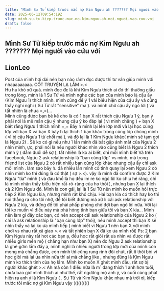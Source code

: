 ```yaml
---
title: "Mình Sư Tử kiếp trước mắc nợ Kim Ngưu ah ??????? Mọi người vào cứu với"
date: 2025-06-12T09:54:19Z
slug: minh-su-tu-kiep-truoc-mac-no-kim-nguu-ah-moi-nguoi-vao-cuu-voi
draft: false
---
```


## Mình Sư Tử kiếp trước mắc nợ Kim Ngưu ah ??????? Mọi người vào cứu với

## LionLeo

Post của mình hơi dài nên bạn nào rảnh đọc được thì tư vấn giúp mình với nhaaaaaaaaa. CỐT TRUYỆN LẠ LẮM >.<   
          Hu hu khó xử quá. mình đọc đc là khi Kim Ngưu thích ai đó thì thường giấu trong lòng. mình là 1 Sư Tử và mình nghe các bạn của mình bảo là cậu ấy (Kim Ngưu 1) thích mình. mình cũng để ý 1 vài biểu hiện của cậu ấy và cũng thấy nghi nghi ( Sư Tử rất "sensitive" mà  ). và mình chờ cậu ấy ngỏ lời ( và tất nhiên là chưa =,=)...  
          Mình cũng được bạn bè kể cho là có 1 bạn X rất thích cậu Ngưu 1 ý, bạn ý phải nói là mê mẩn cậu ý nhưng cậu ý ko đáp lại ( vì mình chăng  ) + bạn X biết rằng Ngưu 1 thích mình =,=
         Bây h mình lại lên lớp mới và lại học cùng lớp với bạn X và bạn X bây h lại thích 1 bạn khác trong cùng lớp chúng mình ( vì bị cậu Ngưu 1 từ chối mà ), và đó lại là 1 Kim Ngưu khác( mình sẽ tạm gọi là Ngưu 2) . Sẽ ko có gì nếu như 1 lần mình đã bắt gặp ánh mắt của Ngưu 2 nhìn mình, ực, phải nói là nếu người khác nhìn vào cũng biết là Ngưu 2 thích mình ý ( đắm đuối dễ sợ  ), tất nhiên là ko ai biết, chỉ mỗi mình biết
         Và trên facebook, Ngưu 2 ask relationship là "bạn cùng lớp" vs mình, mà trong friend list của Ngưu 2 có rất nhiều bạn cùng lớp khác nhưng cậu ấy chỉ ask mỗi mình . làm sao bây h. đã nhiều lần mình cố tình quay lại xem Ngưu 2 có nhìn mình ko thì đúng là có thật ( sợ >.<). vậy là mình đã confirm được 2 Kim Ngưu "tia" mình ( và đau khổ là họ đều im re ko ngỏ lời ko chịu hé răng, chỉ là mình nhận thấy biểu hiện rất-rõ-ràng của họ thôi ), nhưng bạn X lại thích cả 2 Kim Ngưu đó.
         Mình là con gái, lại là 1 Sư Tử nên mình ko muốn hỏi trực tiếp 2 Kim Ngưu kia, nhưng mình rất khó chịu. Hai bạn kia có thích hay ko thì nói thẳng ra cho tôi nhờ, để tôi biết đường mà xử lí cái ask relationship với Ngưu 2 kia, và đừng để tôi phải phấp phỏng chờ đợi bạn ngỏ lời nữa. Với lại tôi ko muốn vì điều này mà phá hỏng tình bạn giữa tôi và bạn X kia...
         Mình nên làm gì đây các bạn, có nên accept cái ask relationship của Ngưu 2 ko ( chỉ là ask relationship là "bạn cùng lớp" thôi), nếu mình accept thì bạn X sẽ nhìn thấy và lại ko ưa mình tiếp ( mình biết vì Ngưu 1 nên bạn X với mình chơi vs nhau rất xã giao >.< và tất nhiên bạn X đã ko ưa mình rồi) 
         Ps: 2 bạn Kim Ngưu này rất hot các bạn ạ, đều học rất giỏi rất ưa nhìn và được rất nhiều girls mến mộ ( chẳng hạn như bạn X) nên đc Ngưu 2 ask relationship là ghê gớm lắm đấy ạ, mình nghĩ là nhiều người trong lớp mới của mình còn mong mà chẳng được, còn mình thì cũng rung rinh đôi chút, rất ít thôi bời vì học giỏi mà lại ưa nhìn nữa thì ai mà chẳng like , nhưng đúng là Kim Ngưu mình ko thích tính của họ lắm. MÌnh ko muốn X ghét mình đâu, rất sợ bị người khác ghét >.<
        Ah mà còn 1 điều nữa là m` đang thích 1 anh hơn tuổi, chưa bao giờ mình thích ai như thế, rất ngưỡng mộ anh ý, và cuối cùng phát hiện ra anh ý là Kim Ngưu ( . 
        Sư Tử và Kim Ngưu khắc nhau mà trời ơi, kiếp trước tôi mắc nợ gì Kim Ngưu vậy ((((((((((